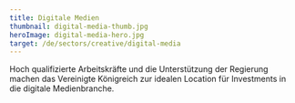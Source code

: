 ```yaml
---
title: Digitale Medien
thumbnail: digital-media-thumb.jpg
heroImage: digital-media-hero.jpg
target: /de/sectors/creative/digital-media
---
```


Hoch qualifizierte Arbeitskräfte und die Unterstützung der Regierung machen das Vereinigte Königreich zur idealen Location für Investments in die digitale Medienbranche.